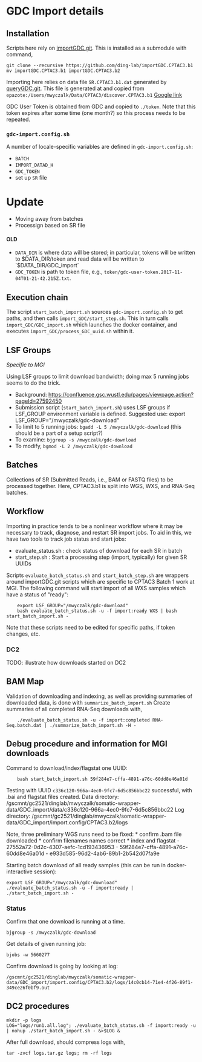 # GDC Import details
## Installation

Scripts here rely on [importGDC.git](/gscuser/mwyczalk/src/importGDC). This is installed as a submodule with command,
```
git clone --recursive https://github.com/ding-lab/importGDC.CPTAC3.b1
mv importGDC.CPTAC3.b1 importGDC.CPTAC3.b2
```

Importing here relies on data file `SR.CPTAC3.b1.dat` generated by [queryGDC.git](https://github.com/ding-lab/queryGDC).  This file is generated at and copied
from `epazote:/Users/mwyczalk/Data/CPTAC3/discover.CPTAC3.b1` 
[Google link](https://drive.google.com/open?id=1-GBKph16nUPtJ0LIMXQgfHqulMEcaA01)

GDC User Token is obtained from GDC and copied to `./token`.
Note that this token expires after some time (one month?) so this process needs to be repeated.  

### `gdc-import.config.sh`
A number of locale-specific variables are defined in `gdc-import.config.sh`:

* `BATCH`
* `IMPORT_DATAD_H`
* `GDC_TOKEN`
* set up `SR` file

# Update

* Moving away from batches
* Processign based on SR file

#### OLD 

* `DATA_DIR` is where data will be stored; in particular, tokens will be written to $DATA_DIR/token and read data will be written to `$DATA_DIR/GDC_import` 
* `GDC_TOKEN` is path to token file, e.g., `token/gdc-user-token.2017-11-04T01-21-42.215Z.txt`.


## Execution chain

The script `start_batch_import.sh` sources `gdc-import.config.sh` to get paths, and then calls `import_GDC/start_step.sh`.
This in turn calls `import_GDC/GDC_import.sh` which launches the docker container, and executes `import_GDC/process_GDC_uuid.sh` within it.

## LSF Groups

*Specific to MGI*

Using LSF groups to limit download bandwidth; doing max 5 running jobs seems to do the trick.
* Background: https://confluence.gsc.wustl.edu/pages/viewpage.action?pageId=27592450
* Submission script (`start_batch_import.sh`) uses LSF groups if LSF_GROUP environment variable is defined.  Suggested use:
    export LSF_GROUP="/mwyczalk/gdc-download"
* To limit to 5 running jobs: `bgadd -L 5 /mwyczalk/gdc-download`  (this should be a part of a setup script?)
* To examine: `bjgroup -s /mwyczalk/gdc-download`
* To modify, `bgmod -L 2 /mwyczalk/gdc-download`

## Batches

Collections of SR (Submitted Reads, i.e., BAM or FASTQ files) to be processed together.  Here, CPTAC3.b1 is split
into WGS, WXS, and RNA-Seq batches.

## Workflow

Importing in practice tends to be a nonlinear workflow where it may be necessary to track, diagnose, and restart SR import jobs.
To aid in this, we have two tools to track job status and start jobs:
* evaluate_status.sh : check status of download for each SR in batch
* start_step.sh : Start a processing step (import, typically) for given SR UUIDs

Scripts `evaluate_batch_status.sh` and `start_batch_step.sh` are wrappers around importGDC.git scripts which are specific to CPTAC3 Batch 1 work at MGI.
The following command will start import of all WXS samples which have a status of "ready":
```
    export LSF_GROUP="/mwyczalk/gdc-download"
    bash evaluate_batch_status.sh -u -f import:ready WXS | bash start_batch_import.sh -
```
Note that these scripts need to be edited for specific paths, if token changes, etc.

### DC2
TODO: illustrate how downloads started on DC2


## BAM Map

Validation of downloading and indexing, as well as providing summaries of downloaded data, is done with `summarize_batch_import.sh`
Create summaries of all completed RNA-Seq downloads with,
```
    ./evaluate_batch_status.sh -u -f import:completed RNA-Seq.batch.dat | ./summarize_batch_import.sh -H -

```


## Debug procedure and information for MGI downloads

Command to download/index/flagstat one UUID:
```
    bash start_batch_import.sh 59f284e7-cffa-4891-a76c-60dd8e46a01d
```

Testing with UUID `c336c120-966a-4ec0-9fc7-6d5c856bbc22` successful, with .bai and flagstat files created.  Data directory:
    /gscmnt/gc2521/dinglab/mwyczalk/somatic-wrapper-data/GDC_import/data/c336c120-966a-4ec0-9fc7-6d5c856bbc22
Log directory:
    /gscmnt/gc2521/dinglab/mwyczalk/somatic-wrapper-data/GDC_import/import.config/CPTAC3.b2/logs

Note, three preliminary WGS runs need to be fixed:
    * confirm .bam file downloaded
    * confirm filenames names correct
    * index and flagstat
    - 27552a72-0d2c-4307-aefc-1cd193436953
    - 59f284e7-cffa-4891-a76c-60dd8e46a01d
    - e933d585-96d2-4ab6-89b1-2b542d07fa9e


Starting batch download of all ready samples (this can be run in docker-interactive session):
```
export LSF_GROUP="/mwyczalk/gdc-download"
./evaluate_batch_status.sh -u -f import:ready | ./start_batch_import.sh -
```

### Status

Confirm that one download is running at a time.
```
bjgroup -s /mwyczalk/gdc-download
```

Get details of given running job:
```
bjobs -w 5660277
```

Confirm download is going by looking at log:
```
/gscmnt/gc2521/dinglab/mwyczalk/somatic-wrapper-data/GDC_import/import.config/CPTAC3.b2/logs/14c0cb14-71e4-4f26-89f1-349ce26f0bf9.out
```

## DC2 procedures

```
mkdir -p logs
LOG="logs/run1.all.log"; ./evaluate_batch_status.sh -f import:ready -u | nohup ./start_batch_import.sh - &>$LOG &
```

After full download, should compress logs with,
```
tar -zvcf logs.tar.gz logs; rm -rf logs
```
